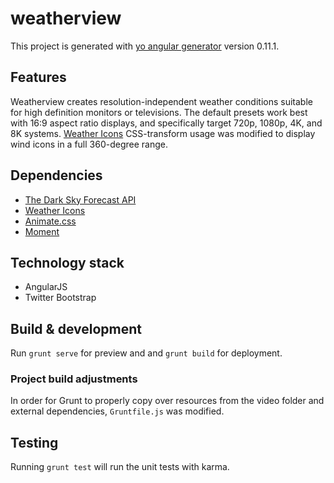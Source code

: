 # weatherview

This project is generated with [yo angular generator](https://github.com/yeoman/generator-angular)
version 0.11.1.

## Features

Weatherview creates resolution-independent weather conditions suitable for high definition monitors or televisions. The default presets work best with 16:9 aspect ratio displays, and specifically target 720p, 1080p, 4K, and 8K systems. [Weather Icons](https://github.com/erikflowers/weather-icons) CSS-transform usage was modified to display wind icons in a full 360-degree range.

## Dependencies

- [The Dark Sky Forecast API](https://developer.forecast.io/)
- [Weather Icons](https://github.com/erikflowers/weather-icons)
- [Animate.css](https://github.com/daneden/animate.css)
- [Moment](https://github.com/moment/moment)

## Technology stack

- AngularJS
- Twitter Bootstrap

## Build & development

Run `grunt serve` for preview and and `grunt build` for deployment.

### Project build adjustments

In order for Grunt to properly copy over resources from the video folder and external dependencies, `Gruntfile.js` was modified.

## Testing

Running `grunt test` will run the unit tests with karma.
